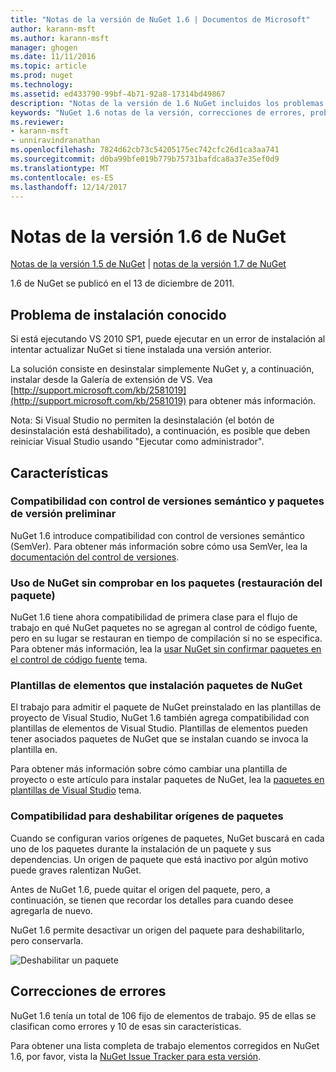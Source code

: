 ```yaml
---
title: "Notas de la versión de NuGet 1.6 | Documentos de Microsoft"
author: karann-msft
ms.author: karann-msft
manager: ghogen
ms.date: 11/11/2016
ms.topic: article
ms.prod: nuget
ms.technology: 
ms.assetid: ed433790-99bf-4b71-92a8-17314bd49867
description: "Notas de la versión de 1.6 NuGet incluidos los problemas conocidos, correcciones de errores, las funciones agregadas y dcr."
keywords: "NuGet 1.6 notas de la versión, correcciones de errores, problemas, conocidos agregan características, DCR"
ms.reviewer:
- karann-msft
- unniravindranathan
ms.openlocfilehash: 7824d62cb73c54205175ec742cfc26d1ca3aa741
ms.sourcegitcommit: d0ba99bfe019b779b75731bafdca8a37e35ef0d9
ms.translationtype: MT
ms.contentlocale: es-ES
ms.lasthandoff: 12/14/2017
---
```

 # <a name="nuget-16-release-notes"></a>Notas de la versión 1.6 de NuGet

[Notas de la versión 1.5 de NuGet](../release-notes/nuget-1.5.md) | [notas de la versión 1.7 de NuGet](../release-notes/nuget-1.7.md)

1.6 de NuGet se publicó en el 13 de diciembre de 2011.

## <a name="known-installation-issue"></a>Problema de instalación conocido
Si está ejecutando VS 2010 SP1, puede ejecutar en un error de instalación al intentar actualizar NuGet si tiene instalada una versión anterior.

La solución consiste en desinstalar simplemente NuGet y, a continuación, instalar desde la Galería de extensión de VS.  Vea [http://support.microsoft.com/kb/2581019](http://support.microsoft.com/kb/2581019) para obtener más información.

Nota: Si Visual Studio no permiten la desinstalación (el botón de desinstalación está deshabilitado), a continuación, es posible que deben reiniciar Visual Studio usando "Ejecutar como administrador".

## <a name="features"></a>Características

### <a name="support-for-semantic-versioning-and-prerelease-packages"></a>Compatibilidad con control de versiones semántico y paquetes de versión preliminar
NuGet 1.6 introduce compatibilidad con control de versiones semántico (SemVer). Para obtener más información sobre cómo usa SemVer, lea la [documentación del control de versiones](../create-packages/prerelease-packages.md).

### <a name="using-nuget-without-checking-in-packages-package-restore"></a>Uso de NuGet sin comprobar en los paquetes (restauración del paquete)
NuGet 1.6 tiene ahora compatibilidad de primera clase para el flujo de trabajo en qué NuGet paquetes no se agregan al control de código fuente, pero en su lugar se restauran en tiempo de compilación si no se especifica. Para obtener más información, lea la [usar NuGet sin confirmar paquetes en el control de código fuente](../consume-packages/packages-and-source-control.md) tema.

### <a name="item-templates-that-install-nuget-packages"></a>Plantillas de elementos que instalación paquetes de NuGet
El trabajo para admitir el paquete de NuGet preinstalado en las plantillas de proyecto de Visual Studio, NuGet 1.6 también agrega compatibilidad con plantillas de elementos de Visual Studio. Plantillas de elementos pueden tener asociados paquetes de NuGet que se instalan cuando se invoca la plantilla en.

Para obtener más información sobre cómo cambiar una plantilla de proyecto o este artículo para instalar paquetes de NuGet, lea la [paquetes en plantillas de Visual Studio](../visual-studio-extensibility/visual-studio-templates.md) tema.

### <a name="support-for-disabling-package-sources"></a>Compatibilidad para deshabilitar orígenes de paquetes
Cuando se configuran varios orígenes de paquetes, NuGet buscará en cada uno de los paquetes durante la instalación de un paquete y sus dependencias. Un origen de paquete que está inactivo por algún motivo puede graves ralentizan NuGet.

Antes de NuGet 1.6, puede quitar el origen del paquete, pero, a continuación, se tienen que recordar los detalles para cuando desee agregarla de nuevo.

NuGet 1.6 permite desactivar un origen del paquete para deshabilitarlo, pero conservarla.

![Deshabilitar un paquete](./media/package-source-with-disabled-source.png)

## <a name="bug-fixes"></a>Correcciones de errores
NuGet 1.6 tenía un total de 106 fijo de elementos de trabajo. 95 de ellas se clasifican como errores y 10 de esas sin características.

Para obtener una lista completa de trabajo elementos corregidos en NuGet 1.6, por favor, vista la [NuGet Issue Tracker para esta versión](http://nuget.codeplex.com/workitem/list/advanced?keyword=&status=Closed&type=All&priority=All&release=NuGet%201.6&assignedTo=All&component=All&sortField=Votes&sortDirection=Descending&page=0).
